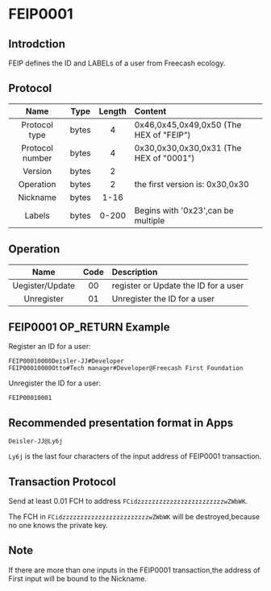 # FEIP0001

## Introdction
FEIP defines the ID and LABELs of a user from Freecash ecology.

## Protocol
|Name|Type|Length|Content|
|:--:|:--:|:----:|:------|
|Protocol type|bytes|4|0x46,0x45,0x49,0x50 (The HEX of "FEIP")|
|Protocol number|bytes|4|0x30,0x30,0x30,0x31 (The HEX of "0001")|
|Version|bytes|2||
|Operation|bytes|2|the first version is: 0x30,0x30|
|Nickname|bytes|1-16||
|Labels|bytes|0-200|Begins with '0x23',can be multiple|

## Operation
|Name|Code|Description|
|:--:|:----:|:------|
|Uegister/Update|00|register or Update the ID for a user|
|Unregister|01|Unregister the ID for a user|

## FEIP0001 OP_RETURN Example
Register an ID for a user:
```
FEIP00010000Deisler-JJ#Developer 
FEIP00010000Otto#Tech manager#Developer@Freecash First Foundation
```

Unregister the ID for a user:
```
FEIP00010001
```


## Recommended presentation format in Apps
```
Deisler-JJ@Ly6j
```
`Ly6j` is the last four characters of the input address of FEIP0001 transaction.
## Transaction Protocol
Send at least 0.01 FCH to address `FCidzzzzzzzzzzzzzzzzzzzzzzzzwZWbWK`.

The FCH in `FCidzzzzzzzzzzzzzzzzzzzzzzzzwZWbWK` will be destroyed,because no one knows the private key.

## Note
If there are more than one inputs in the FEIP0001 transaction,the address of First input will be bound to the Nickname.


